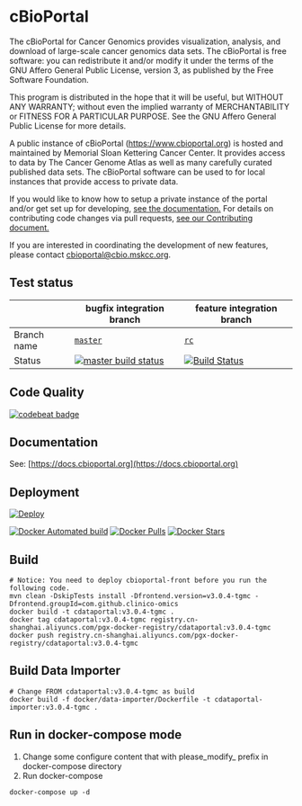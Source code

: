 # cBioPortal
The cBioPortal for Cancer Genomics provides visualization, analysis, and download of large-scale cancer genomics data sets.  The cBioPortal is free software: you can redistribute it and/or modify it under the terms of the GNU Affero General Public License, version 3, as published by the Free Software Foundation.

This program is distributed in the hope that it will be useful, but WITHOUT ANY WARRANTY; without even the implied warranty of
MERCHANTABILITY or FITNESS FOR A PARTICULAR PURPOSE.  See the GNU Affero General Public License for more details.

A public instance of cBioPortal (https://www.cbioportal.org) is hosted and maintained by Memorial Sloan Kettering Cancer Center. It provides access to data by The Cancer Genome Atlas as well as many carefully curated published data sets. The cBioPortal software can be used to for local instances that provide access to private data.

If you would like to know how to setup a private instance of the portal and/or get set up for developing, [see the documentation.](https://docs.cbioportal.org)  For details on contributing code changes via pull requests, [see our Contributing document.](CONTRIBUTING.md)

If you are interested in coordinating the development of new features, please contact cbioportal@cbio.mskcc.org.

## Test status
| | bugfix integration branch | feature integration branch |
| --- | --- | --- |
| Branch name | [`master`](https://github.com/cBioPortal/cbioportal/tree/master) | [`rc`](https://github.com/cBioPortal/cbioportal/tree/rc) |
| Status | [![master build status](https://travis-ci.org/cBioPortal/cbioportal.svg?branch=master)](https://travis-ci.org/cBioPortal/cbioportal) | [![Build Status](https://travis-ci.org/cBioPortal/cbioportal.svg?branch=rc)](https://travis-ci.org/cBioPortal/cbioportal) |

## Code Quality
[![codebeat badge](https://codebeat.co/badges/0738d3c9-5ffe-4b61-80c4-abb5698d8d44)](https://codebeat.co/projects/github-com-cbioportal-cbioportal)

## Documentation
See: [https://docs.cbioportal.org](https://docs.cbioportal.org)

## Deployment
[![Deploy](https://www.herokucdn.com/deploy/button.svg)](https://heroku.com/deploy)

[![Docker Automated build](https://img.shields.io/docker/automated/jrottenberg/ffmpeg.svg)](https://hub.docker.com/r/cbioportal/cbioportal/) [![Docker Pulls](https://img.shields.io/docker/pulls/cbioportal/cbioportal.svg)](https://hub.docker.com/r/cbioportal/cbioportal/) [![Docker Stars](https://img.shields.io/docker/stars/cbioportal/cbioportal.svg)](https://hub.docker.com/r/cbioportal/cbioportal/)

## Build
```
# Notice: You need to deploy cbioportal-front before you run the following code.
mvn clean -DskipTests install -Dfrontend.version=v3.0.4-tgmc -Dfrontend.groupId=com.github.clinico-omics
docker build -t cdataportal:v3.0.4-tgmc .
docker tag cdataportal:v3.0.4-tgmc registry.cn-shanghai.aliyuncs.com/pgx-docker-registry/cdataportal:v3.0.4-tgmc
docker push registry.cn-shanghai.aliyuncs.com/pgx-docker-registry/cdataportal:v3.0.4-tgmc
```

## Build Data Importer
```
# Change FROM cdataportal:v3.0.4-tgmc as build
docker build -f docker/data-importer/Dockerfile -t cdataportal-importer:v3.0.4-tgmc .
```

## Run in docker-compose mode
1. Change some configure content that with please_modify_ prefix in docker-compose directory
2. Run docker-compose
```
docker-compose up -d
```